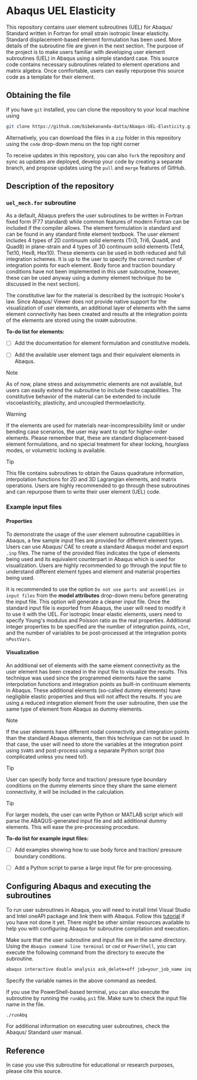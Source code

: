 # Abaqus UEL Elasticity
 
This repository contains user element subroutines (UEL) for Abaqus/ Standard written in Fortran for small strain isotropic linear elasticity. Standard displacement-based element formulation has been used. More details of the subroutine file are given in the next section. The purpose of the project is to make users familiar with developing user element subroutines (UEL) in Abaqus using a simple standard case. This source code contains necessary subroutines related to element operations and matrix algebra. Once comfortable, users can easily repurpose this source code as a template for their element.




## Obtaining the file

If you have `git` installed, you can clone the repository to your local machine using
```bash
git clone https://github.com/bibekananda-datta/Abaqus-UEL-Elasticity.git
```
Alternatively, you can download the files in a `zip` folder in this repository using the `code` drop-down menu on the top right corner

To receive updates in this repository, you can also `fork` the repository and sync as updates are deployed, develop your code by creating a separate branch, and propose updates using the `pull` and `merge` features of GitHub.



## Description of the repository

### `uel_mech.for` subroutine

As a default, Abaqus prefers the user subroutines to be written in Fortran fixed form (F77 standard) while common features of modern Fortran can be included if the compiler allows. The element formulation is standard and can be found in any standard finite element textbook. The user element includes 4 types of 2D continuum solid elements (Tri3, Tri6, Quad4, and Quad8) in plane-strain and 4 types of 3D continuum solid elements (Tet4, Tet10, Hex8, Hex10). These elements can be used in both reduced and full integration schemes. It is up to the user to specify the correct number of integration points for each element. Body force and traction boundary conditions have not been implemented in this user subroutine, however, these can be used anyway using a dummy element technique (to be discussed in the next section).

The constitutive law for the material is described by the isotropic Hooke's law. Since Abaqus/ Viewer does not provide native support for the visualization of user elements, an additional layer of elements with the same element connectivity has been created and results at the integration points of the elements are stored using the `UVARM` subroutine.

**To-do list for elements:**
- [ ] Add the documentation for element formulation and constitutive models.
- [ ] Add the available user element tags and their equivalent elements in Abaqus.



> [!NOTE]
> As of now, plane stress and axisymmetric elements are not available, but users can easily extend the subroutine to include these capabilities.
> The constitutive behavior of the material can be extended to include viscoelasticity, plasticity, and uncoupled thermoelasticity.

> [!WARNING]
> If the elements are used for materials near-incompressibility limit or under bending case scenarios, the user may want to opt for higher-order elements. Please remember that, these are standard displacement-based element formulations, and no special treatment for shear locking, hourglass modes, or volumetric locking is available.

> [!TIP]
> This file contains subroutines to obtain the Gauss quadrature information, interpolation functions for 2D and 3D Lagrangian elements, and matrix operations. Users are highly recommended to go through these subroutines and can repurpose them to write their user element (UEL) code.



### Example input files

#### Properties

To demonstrate the usage of the user element subroutine capabilities in Abaqus, a few sample input files are provided for different element types. Users can use Abaqus/ CAE to create a standard Abaqus model and export `.inp` files. The name of the provided files indicates the type of elements being used and its equivalent counterpart in Abaqus which is used for visualization. Users are highly recommended to go through the input file to understand different element types and element and material properties being used. 

It is recommended to use the option `Do not use parts and assemblies in input files` from the **model attributes** drop-down menu before generating the input file. This option will generate a cleaner input file. Once the standard input file is exported from Abaqus, the user will need to modify it to use it with the UEL. For isotropic linear elastic elements, users need to specify Young's modulus and Poisson ratio as the real properties. Additional integer properties to be specified are the number of integration points, `nInt`, and the number of variables to be post-processed at the integration points `nPostVars`.


#### Visualization

An additional set of elements with the same element connectivity as the user element has been created in the input file to visualize the results. This technique was used since the programmed elements have the same interpolation functions and integration points as built-in continuum elements in Abaqus. These additional elements (so-called dummy elements) have negligible elastic properties and thus will not affect the results. If you are using a reduced integration element from the user subroutine, then use the same type of element from Abaqus as dummy elements.


> [!NOTE]
> If the user elements have different nodal connectivity and integration points than the standard Abaqus elements, then this technique can not be used. In that case, the user will need to store the variables at the integration point using `SVARS` and post-process using a separate Python script (too complicated unless you need to!).

> [!TIP]
> User can specify body force and traction/ pressure type boundary conditions on the dummy elements since they share the same element connectivity, it will be included in the calculation.

> [!TIP]
> For larger models, the user can write Python or MATLAB script which will parse the ABAQUS-generated input file and add additional dummy elements. This will ease the pre-processing procedure.


**To-do list for example input files:**
- [ ] Add examples showing how to use body force and traction/ pressure boundary conditions.
- [ ] Add a Python script to parse a large input file for pre-processing.




## Configuring Abaqus and executing the subroutines

To run user subroutines in Abaqus, you will need to install Intel Visual Studio and Intel oneAPI package and link them with Abaqus. Follow this [tutorial](https://bibekanandadatta.com/link-intel-and-vs-abaqus-2020/) if you have not done it yet. There might be other similar resources available to help you with configuring Abaqus for subroutine compilation and execution.


Make sure that the user subroutine and input file are in the same directory. Using the `Abaqus command line terminal` or `cmd` or `PowerShell`, you can execute the following command from the directory to execute the subroutine.

```bash
abaqus interactive double analysis ask_delete=off job=your_job_name input=input_file_name.inp user=uel_mech.for cpus=no_of_processor
```
Specify the variable names in the above command as needed.

If you use the PowerShell-based terminal, you can also execute the subroutine by running the `runAbq.ps1` file. Make sure to check the input file name in the file.
```bash
./runAbq
```
For additional information on executing user subroutines, check the Abaqus/ Standard user manual.




## Reference

In case you use this subroutine for educational or research purposes, please cite this source.
